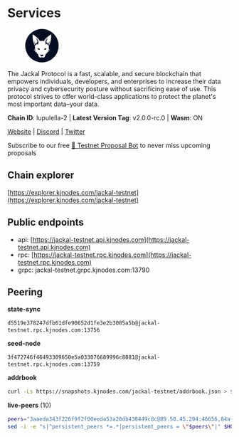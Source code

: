 # Services

<figure><img src="https://raw.githubusercontent.com/kj89/cosmos-images/main/logos/jackal.png" alt=""><figcaption></figcaption></figure>

The Jackal Protocol is a fast, scalable, and secure blockchain that empowers  individuals, developers, and enterprises to increase their data privacy and  cybersecurity posture without sacrificing ease of use. This protocol strives  to offer world-class applications to protect the planet's most important data–your data.

**Chain ID**: lupulella-2 | **Latest Version Tag**: v2.0.0-rc.0 | **Wasm**: ON

[Website](https://jackalprotocol.com) | [Discord](https://discord.com/invite/5GKym3p6rj) | [Twitter](https://twitter.com/Jackal_Protocol)



Subscribe to our free [🤖 Testnet Proposal Bot](https://t.me/kjnodes_testnet_proposal_bot) to never miss upcoming proposals


## Chain explorer
[https://explorer.kjnodes.com/jackal-testnet](https://explorer.kjnodes.com/jackal-testnet)

## Public endpoints

* api: [https://jackal-testnet.api.kjnodes.com](https://jackal-testnet.api.kjnodes.com)
* rpc: [https://jackal-testnet.rpc.kjnodes.com](https://jackal-testnet.rpc.kjnodes.com)
* grpc: jackal-testnet.grpc.kjnodes.com:13790

## Peering

**state-sync**

```text
d5519e378247dfb61dfe90652d1fe3e2b3005a5b@jackal-testnet.rpc.kjnodes.com:13756
```

**seed-node**

```text
3f472746f46493309650e5a033076689996c8881@jackal-testnet.rpc.kjnodes.com:13759
```

**addrbook**
```bash
curl -Ls https://snapshots.kjnodes.com/jackal-testnet/addrbook.json > $HOME/.canine/config/addrbook.json
```

**live-peers** (10)
```bash
peers="3aaeda343f226f9f2f00eeda53a20db438449c8c@89.58.45.204:46656,84af58201840781a0a62449d1dcdb0ad0cf5bdb3@91.223.3.144:26356,f3e70d3de1974208af04dac6fabd657ab4abf0ff@65.108.75.107:24656,1b191fb9ef837dec648136097f94925a15dd85ab@213.170.135.20:26516,451622fd913f6119a67f67e65f3ab82c3fbea529@78.107.253.133:32656,4ea723e652f11433734ae2aa6f364ef0510d6636@16.163.74.176:26626,d3677c7a3f9ef42d5ba213ae84c4c5749f4ee787@44.204.38.21:26656,11b91d243d43e761c96cfbf49f2f2bd06cce2df8@65.109.23.114:17556,dc84774683298e57a848b59b7c0d1a70477b4fc1@213.239.207.175:48656,d5519e378247dfb61dfe90652d1fe3e2b3005a5b@65.109.68.190:13756"
sed -i -e "s|^persistent_peers *=.*|persistent_peers = \"$peers\"|" $HOME/.canine/config/config.toml
```
